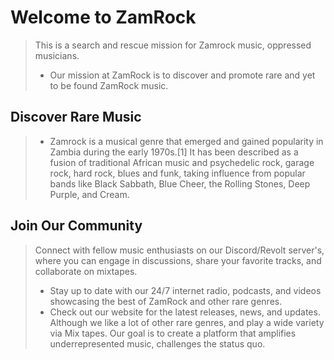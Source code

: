 # Welcome to ZamRock

> This is a search and rescue mission for Zamrock music, oppressed musicians. 
> * Our mission at ZamRock is to discover and promote rare and yet to be found ZamRock music. 

## Discover Rare Music

> * Zamrock is a musical genre that emerged and gained popularity in Zambia during the early 1970s.[1] It has been described as a fusion of traditional African music and psychedelic rock, garage rock, hard rock, blues and funk, taking influence from popular bands like Black Sabbath, Blue Cheer, the Rolling Stones, Deep Purple, and Cream.


## Join Our Community

> Connect with fellow music enthusiasts on our Discord/Revolt server's, where you can engage in discussions, share your favorite tracks, and collaborate on mixtapes.
> * Stay up to date with our 24/7 internet radio, podcasts, and videos showcasing the best of ZamRock and other rare genres.
> * Check out our website for the latest releases, news, and updates.
> Although we like a lot of other rare genres, and play a wide variety via Mix tapes.  Our goal is to create a platform that amplifies underrepresented music, challenges the status quo.

